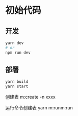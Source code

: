 # 初始代码

## 开发

```bash
yarn dev
# or
npm run dev
```

## 部署

```bash 
yarn build
yarn start
```
创建表
m:create -n xxxx

运行命令创建表
yarn m:runm:run
